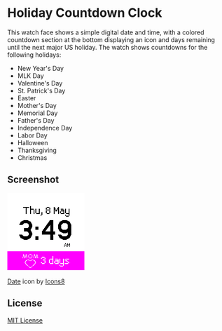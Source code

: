 # Holiday Countdown Clock

This watch face shows a simple digital date and time, with a colored countdown section at the bottom displaying an icon and days remaining until the next major US holiday. The watch shows countdowns for the following holidays:

- New Year's Day
- MLK Day
- Valentine's Day
- St. Patrick's Day
- Easter
- Mother's Day
- Memorial Day
- Father's Day
- Independence Day
- Labor Day
- Halloween
- Thanksgiving
- Christmas

## Screenshot
![](app-screenshot.png)

[Date](https://icons8.com/icon/21029/calendar) icon by [Icons8](https://icons8.com)

## License

[MIT License](LICENSE)
